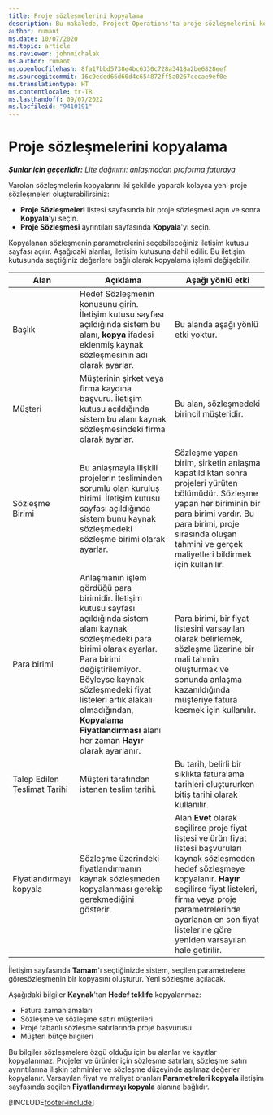 ```yaml
---
title: Proje sözleşmelerini kopyalama
description: Bu makalede, Project Operations'ta proje sözleşmelerini kopyalama hakkında bilgiler yer almaktadır.
author: rumant
ms.date: 10/07/2020
ms.topic: article
ms.reviewer: johnmichalak
ms.author: rumant
ms.openlocfilehash: 8fa17bbd5738e4bc6330c728a3418a2be6828eef
ms.sourcegitcommit: 16c9eded66d60d4c654872ff5a0267cccae9ef0e
ms.translationtype: HT
ms.contentlocale: tr-TR
ms.lasthandoff: 09/07/2022
ms.locfileid: "9410191"
---
```

# <a name="copy-project-contracts"></a>Proje sözleşmelerini kopyalama

_**Şunlar için geçerlidir:** Lite dağıtımı: anlaşmadan proforma faturaya_

Varolan sözleşmelerin kopyalarını iki şekilde yaparak kolayca yeni proje sözleşmeleri oluşturabilirsiniz: 

  - **Proje Sözleşmeleri** listesi sayfasında bir proje sözleşmesi açın ve sonra **Kopyala**'yı seçin.
  - **Proje Sözleşmesi** ayrıntıları sayfasında **Kopyala**'yı seçin.

Kopyalanan sözleşmenin parametrelerini seçebileceğiniz iletişim kutusu sayfası açılır. Aşağıdaki alanlar, iletişim kutusuna dahil edilir. Bu iletişim kutusunda seçtiğiniz değerlere bağlı olarak kopyalama işlemi değişebilir.

| **Alan** | **Açıklama** | **Aşağı yönlü etki** |
| --- | --- | --- |
| Başlık | Hedef Sözleşmenin konusunu girin. İletişim kutusu sayfası açıldığında sistem bu alanı, **kopya** ifadesi eklenmiş kaynak sözleşmesinin adı olarak ayarlar. | Bu alanda aşağı yönlü etki yoktur. |
| Müşteri | Müşterinin şirket veya firma kaydına başvuru. İletişim kutusu açıldığında sistem bu alanı kaynak sözleşmesindeki firma olarak ayarlar. | Bu alan, sözleşmedeki birincil müşteridir. |
| Sözleşme Birimi | Bu anlaşmayla ilişkili projelerin tesliminden sorumlu olan kuruluş birimi. İletişim kutusu sayfası açıldığında sistem bunu kaynak sözleşmedeki sözleşme birimi olarak ayarlar. | Sözleşme yapan birim, şirketin anlaşma kapatıldıktan sonra projeleri yürüten bölümüdür. Sözleşme yapan her biriminin bir para birimi vardır. Bu para birimi, proje sırasında oluşan tahmini ve gerçek maliyetleri bildirmek için kullanılır. |
| Para birimi | Anlaşmanın işlem gördüğü para birimidir. İletişim kutusu sayfası açıldığında sistem alanı kaynak sözleşmedeki para birimi olarak ayarlar. Para birimi değiştirilemiyor. Böyleyse kaynak sözleşmedeki fiyat listeleri artık alakalı olmadığından, **Kopyalama Fiyatlandırması** alanı her zaman **Hayır** olarak ayarlanır. | Para birimi, bir fiyat listesini varsayılan olarak belirlemek, sözleşme üzerine bir mali tahmin oluşturmak ve sonunda anlaşma kazanıldığında müşteriye fatura kesmek için kullanılır. |
| Talep Edilen Teslimat Tarihi | Müşteri tarafından istenen teslim tarihi. | Bu tarih, belirli bir sıklıkta faturalama tarihleri oluştururken bitiş tarihi olarak kullanılır. |
| Fiyatlandırmayı kopyala | Sözleşme üzerindeki fiyatlandırmanın kaynak sözleşmeden kopyalanması gerekip gerekmediğini gösterir. | Alan **Evet** olarak seçilirse proje fiyat listesi ve ürün fiyat listesi başvuruları kaynak sözleşmeden hedef sözleşmeye kopyalanır. **Hayır** seçilirse fiyat listeleri, firma veya proje parametrelerinde ayarlanan en son fiyat listelerine göre yeniden varsayılan hale getirilir. |

İletişim sayfasında **Tamam**'ı seçtiğinizde sistem, seçilen parametrelere göresözleşmenin bir kopyasını oluşturur. Yeni sözleşme açılacak.

Aşağıdaki bilgiler **Kaynak**'tan **Hedef teklife** kopyalanmaz:

  - Fatura zamanlamaları
  - Sözleşme ve sözleşme satırı müşterileri
  - Proje tabanlı sözleşme satırlarında proje başvurusu
  - Müşteri bütçe bilgileri

Bu bilgiler sözleşmelere özgü olduğu için bu alanlar ve kayıtlar kopyalanmaz. Projeler ve ürünler için sözleşme satırları, sözleşme satırı ayrıntılarına ilişkin tahminler ve sözleşme düzeyinde aşılmaz değerler kopyalanır. Varsayılan fiyat ve maliyet oranları **Parametreleri kopyala** iletişim sayfasında seçilen **Fiyatlandırmayı kopyala** alanına bağlıdır.


[!INCLUDE[footer-include](../../includes/footer-banner.md)]
